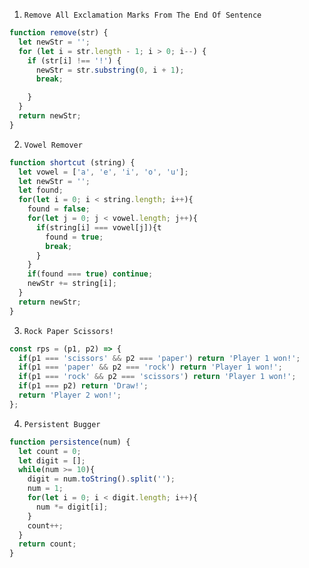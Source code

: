 1. `Remove All Exclamation Marks From The End Of Sentence`

```Javascript
function remove(str) {
  let newStr = '';
  for (let i = str.length - 1; i > 0; i--) {
    if (str[i] !== '!') {
      newStr = str.substring(0, i + 1);
      break;

    }
  }
  return newStr;
}
```

2. `Vowel Remover`

```Javascript
function shortcut (string) {
  let vowel = ['a', 'e', 'i', 'o', 'u'];
  let newStr = '';
  let found;
  for(let i = 0; i < string.length; i++){
    found = false;
    for(let j = 0; j < vowel.length; j++){
      if(string[i] === vowel[j]){t 
        found = true;
        break;
      } 
    }
    if(found === true) continue;
    newStr += string[i];
  }
  return newStr;
}
```

3. `Rock Paper Scissors!`

```Javascript
const rps = (p1, p2) => {
  if(p1 === 'scissors' && p2 === 'paper') return 'Player 1 won!';
  if(p1 === 'paper' && p2 === 'rock') return 'Player 1 won!';
  if(p1 === 'rock' && p2 === 'scissors') return 'Player 1 won!';
  if(p1 === p2) return 'Draw!';
  return 'Player 2 won!';
};
```

4. `Persistent Bugger`

```Javascript
function persistence(num) {
  let count = 0;
  let digit = [];
  while(num >= 10){
    digit = num.toString().split('');
    num = 1; 
    for(let i = 0; i < digit.length; i++){
      num *= digit[i];
    }
    count++;
  }
  return count;
} 
```
